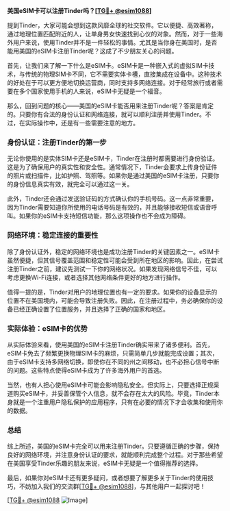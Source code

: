 **美国eSIM卡可以注册Tinder吗？[[TG💪+ @esim1088](https://t.me/s/esim1088)]**

提到Tinder，大家可能会想到这款风靡全球的社交软件。它以便捷、高效著称，通过地理位置匹配附近的人，让单身男女快速找到心仪的对象。然而，对于一些海外用户来说，使用Tinder并不是一件轻松的事情。尤其是当你身在美国时，是否能用美国的eSIM卡注册Tinder呢？这成了不少朋友关心的问题。

首先，让我们来了解一下什么是eSIM卡。eSIM卡是一种嵌入式的虚拟SIM卡技术，与传统的物理SIM卡不同，它不需要实体卡槽，直接集成在设备中。这种技术的好处在于可以更方便地切换运营商，同时支持多网络连接。对于经常旅行或者需要在多个国家使用手机的人来说，eSIM卡无疑是一个福音。

那么，回到问题的核心——美国的eSIM卡能否用来注册Tinder呢？答案是肯定的。只要你有合法的身份认证和网络连接，就可以顺利注册并使用Tinder。不过，在实际操作中，还是有一些需要注意的地方。

### 身份认证：注册Tinder的第一步

无论你使用的是实体SIM卡还是eSIM卡，Tinder在注册时都需要进行身份验证。这是为了确保用户的真实性和安全性。通常情况下，Tinder会要求上传身份证件的照片或扫描件，比如护照、驾照等。如果你是通过美国的eSIM卡注册，只要你的身份信息真实有效，就完全可以通过这一关。

此外，Tinder还会通过发送验证码的方式确认你的手机号码。这一点非常重要，因为Tinder需要知道你所使用的电话号码是有效的，并且能够接收短信或语音呼叫。如果你的eSIM卡支持短信功能，那么这项操作也不会成为障碍。

### 网络环境：稳定连接的重要性

除了身份认证外，稳定的网络环境也是成功注册Tinder的关键因素之一。eSIM卡虽然便捷，但其信号覆盖范围和稳定性可能会受到所在地区的影响。因此，在尝试注册Tinder之前，建议先测试一下你的网络状况。如果发现网络信号不佳，可以考虑更换Wi-Fi连接，或者选择其他网络条件更好的地方进行操作。

值得一提的是，Tinder对用户的地理位置也有一定的要求。如果你的设备显示的位置不在美国境内，可能会导致注册失败。因此，在注册过程中，务必确保你的设备已经正确设置了位置服务，并且选择了正确的国家和地区。

### 实际体验：eSIM卡的优势

从实际体验来看，使用美国的eSIM卡注册Tinder确实带来了诸多便利。首先，eSIM卡免去了频繁更换物理SIM卡的麻烦，只需简单几步就能完成设置；其次，由于eSIM卡支持多网络切换，即使你在不同的州之间移动，也不必担心信号中断的问题。这些特点使得eSIM卡成为了许多海外用户的首选。

当然，也有人担心使用eSIM卡可能会影响隐私安全。但实际上，只要选择正规渠道购买eSIM卡，并妥善保管个人信息，就不会存在太大的风险。毕竟，Tinder本身就是一个注重用户隐私保护的应用程序，只有在必要的情况下才会收集和使用你的数据。

### 总结

综上所述，美国的eSIM卡完全可以用来注册Tinder。只要遵循正确的步骤，保持良好的网络环境，并注意身份认证的要求，就能顺利完成整个过程。对于那些希望在美国享受Tinder乐趣的朋友来说，eSIM卡无疑是一个值得推荐的选择。

最后，如果你对eSIM卡还有更多疑问，或者想要了解更多关于Tinder的使用技巧，不妨加入我们的交流群[[TG💪+ @esim1088](https://t.me/s/esim1088)]，与其他用户一起探讨吧！

[[TG💪+ @esim1088](https://t.me/s/esim1088) ![Image](https://i.postimg.cc/4NQfJmqS/Snipaste-2025-05-13-00-14-12.png)]